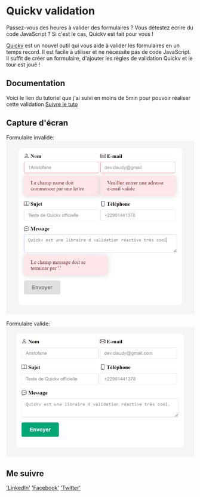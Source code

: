 # Quickv validation
Passez-vous des heures à valider des formulaires ? Vous détestez écrire du code JavaScript ? Si c'est le cas, Quickv est fait pour vous !

[Quickv](https://github.com/quick-v/quickv) est un nouvel outil qui vous aide à valider les formulaires en un temps record. Il est facile à utiliser et ne nécessite pas de code JavaScript. Il suffit de créer un formulaire, d'ajouter les règles de validation Quickv et le tour est joué !
## Documentation
Voici le lien du tutoriel que j'ai suivi en moins de 5min pour pouvoir réaliser cette validation
[Suivre le tuto](https://quickv.vercel.app/docs/tutorial)

## Capture d'écran
Formulaire invalide:
![Formulaire invalide](./nice-error.PNG)

Formulaire valide:
![Formulaire valide](./nice-valid.PNG)


## Me suivre
['LinkedIn'](https://www.linkedin.com/in/claude-fassinou-5745361ab/)
['Facebook'](https://web.facebook.com/claudy.web.927/)
['Twitter'](https://twitter.com/devclaudy)
